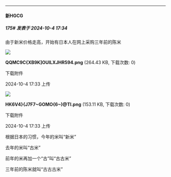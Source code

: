 ﻿
*****

####  新HGCG  
##### 175#       发表于 2024-10-4 17:34

由于新米价格走高，开始有日本人在网上采购三年前的陈米

<img src="https://img.saraba1st.com/forum/202410/04/173306d677ezz3h0y68f81.png" referrerpolicy="no-referrer">

<strong>QQMC9C{XB9K]OUILXJHR594.png</strong> (264.43 KB, 下载次数: 0)

下载附件

2024-10-4 17:33 上传

<img src="https://img.saraba1st.com/forum/202410/04/173311wa24sb7lmag24b2r.png" referrerpolicy="no-referrer">

<strong>HK6V4}{J7F7~GOMO{6~)@TI.png</strong> (153.11 KB, 下载次数: 0)

下载附件

2024-10-4 17:33 上传

根据日本的习惯，今年的米叫“新米”

去年的米叫“古米”

前年的米再加一个“古”叫“古古米”

三年前的陈米就叫“古古古米”

